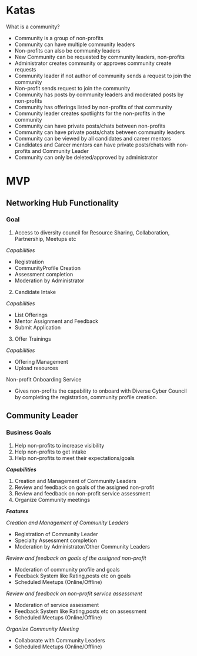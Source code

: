 # Katas

What is a community? 
- Community is a group of non-profits
- Community can have multiple community leaders
- Non-profits can also be community leaders
- New Community can be requested by community leaders, non-profits
- Administrator creates community or approves community create requests 
- Community leader if not author of community sends a request to join the community
- Non-profit sends request to join the community
- Community has posts by community leaders and moderated posts by non-profits
- Community has offerings listed by non-profits of that community
- Community leader creates spotlights for the non-profits in the community
- Community can have private posts/chats between non-profits
- Community can have private posts/chats between community leaders
- Community can be viewed by all candidates and career mentors
- Candidates and Career mentors can have private posts/chats with non-profits and Community Leader
- Community can only be deleted/approved by administrator


# MVP

## Networking Hub Functionality

### Goal
1. Access to diversity council for Resource Sharing, Collaboration, Partnership, Meetups etc

*Capabilities*
- Registration
- CommunityProfile Creation
- Assessment completion
- Moderation by Administrator

2. Candidate Intake

*Capabilities*
- List Offerings
- Mentor Assignment and Feedback
- Submit Application

3. Offer Trainings

*Capabilities*
- Offering Management
- Upload resources


Non-profit Onboarding Service

- Gives non-profits the capability to onboard with Diverse Cyber Council by completing the registration, community profile creation.

## Community Leader

### Business Goals
  1. Help non-profits to increase visibility
  2. Help non-profits to get intake
  3. Help non-profits to meet their expectations/goals

***Capabilities***
  1. Creation and Management of Community Leaders
  2. Review and feedback on goals of the assigned non-profit
  3. Review and feedback on non-profit service assessment
  4. Organize Community meetings

***Features***

*Creation and Management of Community Leaders*
- Registration of Community Leader
- Specialty Assessment completion
- Moderation by Administrator/Other Community Leaders

*Review and feedback on goals of the assigned non-profit*
- Moderation of community profile and goals
- Feedback System like Rating,posts etc on goals
- Scheduled Meetups (Online/Offline)

*Review and feedback on non-profit service assessment*
- Moderation of service assessment 
- Feedback System like Rating,posts etc on assessment
- Scheduled Meetups (Online/Offline)

*Organize Community Meeting*
- Collaborate with Community Leaders
- Scheduled Meetups (Online/Offline)

